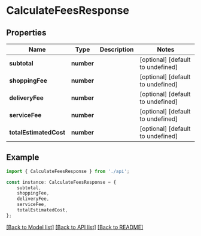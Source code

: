 # CalculateFeesResponse


## Properties

Name | Type | Description | Notes
------------ | ------------- | ------------- | -------------
**subtotal** | **number** |  | [optional] [default to undefined]
**shoppingFee** | **number** |  | [optional] [default to undefined]
**deliveryFee** | **number** |  | [optional] [default to undefined]
**serviceFee** | **number** |  | [optional] [default to undefined]
**totalEstimatedCost** | **number** |  | [optional] [default to undefined]

## Example

```typescript
import { CalculateFeesResponse } from './api';

const instance: CalculateFeesResponse = {
    subtotal,
    shoppingFee,
    deliveryFee,
    serviceFee,
    totalEstimatedCost,
};
```

[[Back to Model list]](../README.md#documentation-for-models) [[Back to API list]](../README.md#documentation-for-api-endpoints) [[Back to README]](../README.md)
